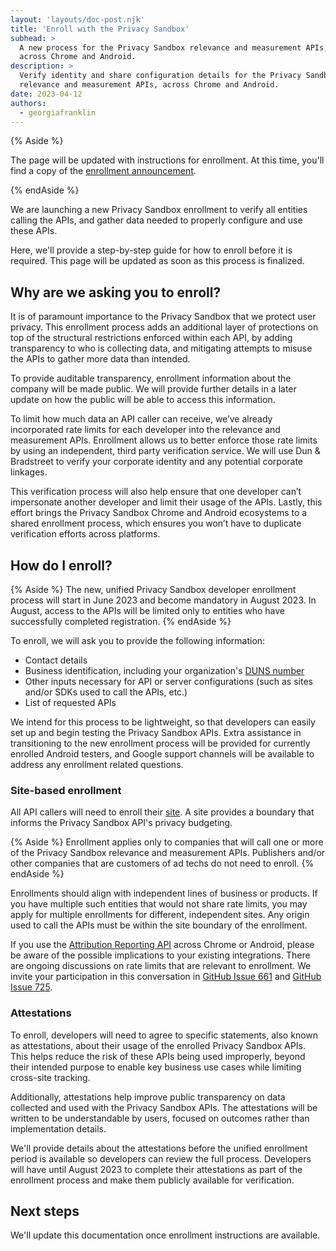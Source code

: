 ```yaml
---
layout: 'layouts/doc-post.njk'
title: 'Enroll with the Privacy Sandbox'
subhead: >
  A new process for the Privacy Sandbox relevance and measurement APIs,
  across Chrome and Android.
description: >
  Verify identity and share configuration details for the Privacy Sandbox
  relevance and measurement APIs, across Chrome and Android.
date: 2023-04-12
authors:
  - georgiafranklin
---
```


{% Aside %}

The page will be updated with instructions for enrollment. At this time, you'll
find a copy of the [enrollment announcement](/blog/announce-enrollment-privacy-sandbox/).

{% endAside %}

We are launching a new Privacy Sandbox enrollment to verify all entities calling the APIs, and gather data needed to properly configure and use these APIs.

Here, we'll provide a step-by-step guide for how to enroll before it is required. This page will be updated as soon as this process is finalized.

## Why are we asking you to enroll?

It is of paramount importance to the Privacy Sandbox that we protect user privacy. This enrollment process adds an additional layer of protections on top of the structural restrictions enforced within each API, by adding transparency to who is collecting data, and mitigating attempts to misuse the APIs to gather more data than intended. 

To provide auditable transparency, enrollment information about the company will be made public. We will provide further details in a later update on how the public will be able to access this information. 

To limit how much data an API caller can receive, we’ve already incorporated rate limits for each developer into the relevance and measurement APIs. Enrollment allows us to better enforce those rate limits by using an independent, third party verification service. We will use Dun & Bradstreet to verify your corporate identity and any potential corporate linkages. 

This verification process will also help ensure that one developer can’t impersonate another developer and limit their usage of the APIs. Lastly, this effort brings the Privacy Sandbox Chrome and Android ecosystems to a shared enrollment process, which ensures you won’t have to duplicate verification efforts across platforms.

## How do I enroll?

{% Aside %}
The new, unified Privacy Sandbox developer enrollment process will start in June 2023 and become mandatory in August 2023. In August, access to the APIs will be limited only to entities who have successfully completed registration.
{% endAside %}

To enroll, we will ask you to provide the following information:

* Contact details
* Business identification, including your organization's [DUNS number](https://www.dnb.com/duns-number.html)
* Other inputs necessary for API or server configurations (such as sites and/or SDKs used to call the APIs, etc.)
* List of requested APIs

We intend for this process to be lightweight, so that developers can easily set up and begin testing the Privacy Sandbox APIs. Extra assistance in transitioning to the new enrollment process will be provided for currently enrolled Android testers, and Google support channels will be available to address any enrollment related questions. 

### Site-based enrollment

All API callers will need to enroll their [site](https://web.dev/same-site-same-origin/#public-suffix-list-and-etld). A site provides a boundary that informs the Privacy Sandbox API's privacy budgeting.

{% Aside %}
Enrollment applies only to companies that will call one or more of the Privacy Sandbox relevance and measurement APIs. Publishers and/or other companies that are customers of ad techs do not need to enroll.
{% endAside %}

Enrollments should align with independent lines of business or products. If you have multiple such entities that would not share rate limits, you may apply for multiple enrollments for different, independent sites. Any origin used to call the APIs must be within the site boundary of the enrollment.

If you use the [Attribution Reporting API](/docs/privacy-sandbox/attribution-reporting/) across Chrome or Android, please be aware of the possible implications to your existing integrations. There are ongoing discussions on rate limits that are relevant to enrollment. We invite your participation in this conversation in [GitHub Issue 661](https://github.com/WICG/attribution-reporting-api/issues/661) and [GitHub Issue 725](https://github.com/WICG/attribution-reporting-api/issues/725).

### Attestations

To enroll, developers will need to agree to specific statements, also known as attestations, about their usage of the enrolled Privacy Sandbox APIs. This helps reduce the risk of these APIs being used improperly, beyond their intended purpose to enable key business use cases while limiting cross-site tracking.

Additionally, attestations help improve public transparency on data collected and used with the Privacy Sandbox APIs. The attestations will be written to be understandable by users, focused on outcomes rather than implementation details. 

We'll provide details about the attestations before the unified enrollment period is available so developers can review the full process. Developers will have until August 2023 to complete their attestations as part of the enrollment process and make them publicly available for verification.

## Next steps

We'll update this documentation once enrollment instructions are available.
